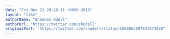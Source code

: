 ```yaml
---
date: "Fri Nov 23 20:28:11 +0000 2018"
layout: "like"
authorName: "Shannon Odell"
authorUrl: "https://twitter.com/shodell"
originalPost: "https://twitter.com/shodell/status/1066065897947873280"
---
```

